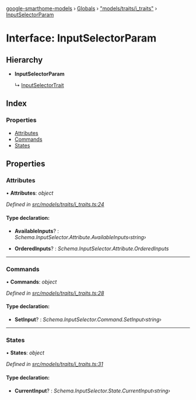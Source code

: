 [google-smarthome-models](../README.md) › [Globals](../globals.md) › ["models/traits/i_traits"](../modules/_models_traits_i_traits_.md) › [InputSelectorParam](_models_traits_i_traits_.inputselectorparam.md)

# Interface: InputSelectorParam

## Hierarchy

* **InputSelectorParam**

  ↳ [InputSelectorTrait](_models_traits_i_traits_.inputselectortrait.md)

## Index

### Properties

* [Attributes](_models_traits_i_traits_.inputselectorparam.md#attributes)
* [Commands](_models_traits_i_traits_.inputselectorparam.md#commands)
* [States](_models_traits_i_traits_.inputselectorparam.md#states)

## Properties

###  Attributes

• **Attributes**: *object*

*Defined in [src/models/traits/i_traits.ts:24](https://github.com/galactic1969/google-smarthome-models/blob/633871f/src/models/traits/i_traits.ts#L24)*

#### Type declaration:

* **AvailableInputs**? : *Schema.InputSelector.Attribute.AvailableInputs‹string›*

* **OrderedInputs**? : *Schema.InputSelector.Attribute.OrderedInputs*

___

###  Commands

• **Commands**: *object*

*Defined in [src/models/traits/i_traits.ts:28](https://github.com/galactic1969/google-smarthome-models/blob/633871f/src/models/traits/i_traits.ts#L28)*

#### Type declaration:

* **SetInput**? : *Schema.InputSelector.Command.SetInput‹string›*

___

###  States

• **States**: *object*

*Defined in [src/models/traits/i_traits.ts:31](https://github.com/galactic1969/google-smarthome-models/blob/633871f/src/models/traits/i_traits.ts#L31)*

#### Type declaration:

* **CurrentInput**? : *Schema.InputSelector.State.CurrentInput‹string›*
